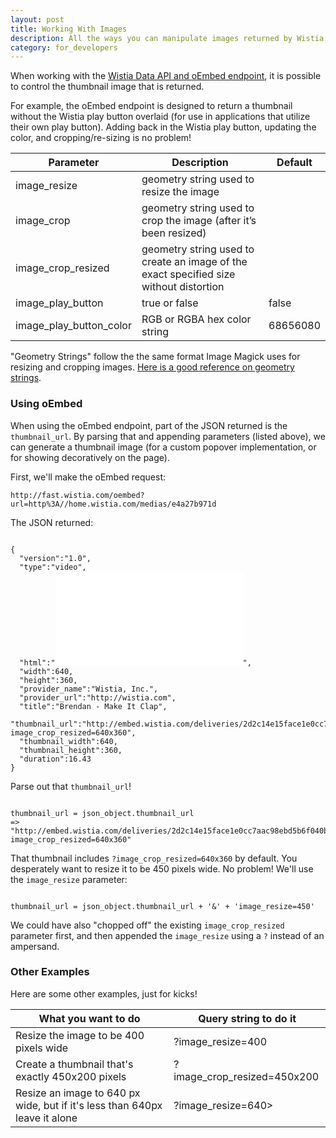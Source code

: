 ```yaml
---
layout: post
title: Working With Images
description: All the ways you can manipulate images returned by Wistia APIs.
category: for_developers
---
```


<div class="post_intro">
<p>
When working with the <a href="{{ '/data-api' | post_url }}">Wistia Data API and <a href="{{ '/oembed' | post_url }}">oEmbed endpoint</a>, it is possible to control the thumbnail image that is returned.
</p>
</div>

For example, the oEmbed endpoint is designed to return a thumbnail without the Wistia play button overlaid (for use in applications that utilize their own play button). Adding back in the Wistia play button, updating the color, and cropping/re-sizing is no problem!

Parameter | Description | Default
----------|-------------|-----------
image_resize | geometry string used to resize the image | 
image_crop | geometry string used to crop the image (after it’s been resized) | 
image_crop_resized | geometry string used to create an image of the exact specified size without distortion | 
image_play_button | true or false | false
image_play_button_color | RGB or RGBA hex color string | 68656080


"Geometry Strings" follow the the same format Image Magick uses for resizing and cropping images.
[Here is a good reference on geometry strings](http://www.simplesystems.org/RMagick/doc/imusage.html#geometry).

### Using oEmbed

When using the oEmbed endpoint, part of the JSON returned is the `thumbnail_url`. By parsing that and appending parameters (listed above), we can generate a thumbnail image (for a custom popover implementation, or for showing decoratively on the page).

First, we'll make the oEmbed request:

<pre><code class="language-markup">http://fast.wistia.com/oembed?url=http%3A//home.wistia.com/medias/e4a27b971d</code></pre>

The JSON returned:

<pre><code class="language-json">
{
  "version":"1.0",
  "type":"video",
  "html":"<iframe src=\"http://fast.wistia.com/embed/iframe/e4a27b971d?version=v1&videoHeight=360&videoWidth=640\" allowtransparency=\"true\" frameborder=\"0\" scrolling=\"no\" class=\"wistia_embed\" name=\"wistia_embed\" width=\"640\" height=\"360\"></iframe>",
  "width":640,
  "height":360,
  "provider_name":"Wistia, Inc.",
  "provider_url":"http://wistia.com",
  "title":"Brendan - Make It Clap",
  "thumbnail_url":"http://embed.wistia.com/deliveries/2d2c14e15face1e0cc7aac98ebd5b6f040b950b5.jpg?image_crop_resized=640x360",
  "thumbnail_width":640,
  "thumbnail_height":360,
  "duration":16.43
}
</code></pre>

Parse out that `thumbnail_url`!

<pre><code class="language-javascript">
thumbnail_url = json_object.thumbnail_url
=> "http://embed.wistia.com/deliveries/2d2c14e15face1e0cc7aac98ebd5b6f040b950b5.jpg?image_crop_resized=640x360"
</code></pre>

That thumbnail includes `?image_crop_resized=640x360` by default. You desperately want to resize it to be 450 pixels wide. No problem! We'll use the `image_resize` parameter:

<pre><code class="language-javascript">
thumbnail_url = json_object.thumbnail_url + '&' + 'image_resize=450'
</code></pre>

We could have also "chopped off" the existing `image_crop_resized` parameter first, and then appended the `image_resize` using a `?` instead of an ampersand.

### Other Examples

Here are some other examples, just for kicks!

What you want to do     | Query string to do it
------------------------|--------------------------
Resize the image to be 400 pixels wide | ?image_resize=400
Create a thumbnail that's exactly 450x200 pixels | ?image_crop_resized=450x200
Resize an image to 640 px wide, but if it's less than 640px leave it alone | ?image_resize=640>

